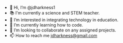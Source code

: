 - 👋 Hi, I’m @jdharkness1
- 📚 I'm currently a science and STEM teacher.
- 👀 I’m interested in integrating technology in education. 
- 🌱 I’m currently learning how to code.
- 💞️ I’m looking to collaborate on any assigned projects.
- 📫 How to reach me jdharkness@gmail.com

<!---
jdharkness1/jdharkness1 is a ✨ special ✨ repository because its `README.md` (this file) appears on your GitHub profile.
You can click the Preview link to take a look at your changes.
--->
